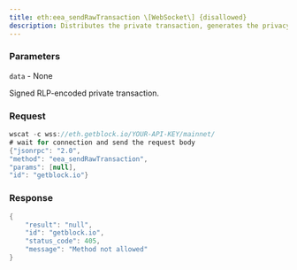 ```yaml
---
title: eth:eea_sendRawTransaction \[WebSocket\] {disallowed}
description: Distributes the private transaction, generates the privacy markertransaction and submits it to the transaction pool, and returns thetransaction hash of the privacy marker transaction.The signed transaction passed as an input parameter includes theprivateFrom, privateFor or privacyGroupId, and restriction fields.The gas and gasPrice are used by the privacy marker transaction not theprivate transaction itself.To avoid exposing your private key, create signed transactions offlineand send the signed transaction data using eea_sendRawTransaction.
---
```


### Parameters


`data` - None

Signed RLP-encoded private transaction.

### Request

``` java
wscat -c wss://eth.getblock.io/YOUR-API-KEY/mainnet/ 
# wait for connection and send the request body 
{"jsonrpc": "2.0",
"method": "eea_sendRawTransaction",
"params": [null],
"id": "getblock.io"}
```

###  Response

``` java
{
    "result": "null",
    "id": "getblock.io",
    "status_code": 405,
    "message": "Method not allowed"
}
```

